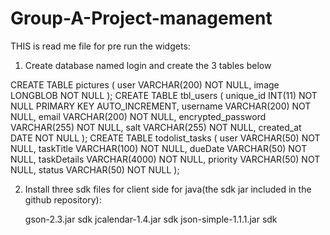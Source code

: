 # Group-A-Project-management

THIS is read me file for pre run the widgets:

1) Create database named login and create the 3 tables below

CREATE TABLE pictures (
    user VARCHAR(200) NOT NULL,
    image LONGBLOB NOT NULL
);
CREATE TABLE tbl_users (
    unique_id INT(11) NOT NULL PRIMARY KEY AUTO_INCREMENT,
    username VARCHAR(200) NOT NULL,
    email VARCHAR(200) NOT NULL,
    encrypted_password VARCHAR(255) NOT NULL,
    salt VARCHAR(255) NOT NULL,
    created_at DATE NOT NULL
);
CREATE TABLE todolist_tasks (
    user VARCHAR(50) NOT NULL,
    taskTitle VARCHAR(100) NOT NULL,
    dueDate VARCHAR(50) NOT NULL,
    taskDetails VARCHAR(4000) NOT NULL,
    priority VARCHAR(50) NOT NULL,
    status VARCHAR(50) NOT NULL
    );
    
2) Install three sdk files for client side for java(the sdk jar included in the github repository):

   gson-2.3.jar sdk
   jcalendar-1.4.jar sdk
   json-simple-1.1.1.jar sdk
